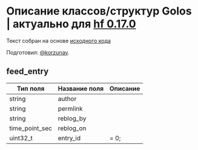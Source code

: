 # Описание классов/структур Golos | актуально для [hf 0.17.0](https://github.com/GolosChain/golos/releases/tag/v0.17.0)
Текст собран на основе [исходного кода](https://github.com/GolosChain/golos/tree/master/plugins/follow/include/golos/plugins/follow/follow_api_object.hpp)

Подготовил: [@korzunav](https://golos.io/@korzunav).

## feed_entry


|Тип поля|Название поля|Описание|
|--------|-------------|--------|
|string|author||
|string|permlink||
|string|reblog_by||
|time_point_sec|reblog_on||
|uint32_t|entry_id|= 0;|
